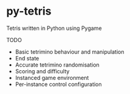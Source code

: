 # py-tetris
Tetris written in Python using Pygame

TODO
- Basic tetrimino behaviour and manipulation
- End state
- Accurate tetrimino randomisation
- Scoring and difficulty
- Instanced game environment
- Per-instance control configuration
